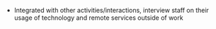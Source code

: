 
* Integrated with other activities/interactions, interview staff on their usage of technology and remote services outside of work

